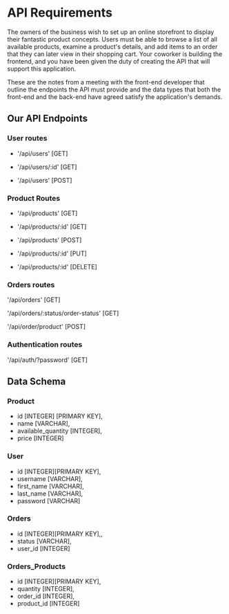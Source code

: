 # API Requirements

The owners of the business wish to set up an online storefront to display their fantastic product concepts. Users must be able to browse a list of all available products, examine a product's details, and add items to an order that they can later view in their shopping cart. Your coworker is building the frontend, and you have been given the duty of creating the API that will support this application.

These are the notes from a meeting with the front-end developer that outline the endpoints the API must provide and the data types that both the front-end and the back-end have agreed satisfy the application's demands.

## Our API Endpoints

### User routes

- '/api/users' [GET]

- '/api/users/:id' [GET]

- '/api/users' [POST]

### Product Routes

- '/api/products' [GET]

- '/api/products/:id' [GET]

- '/api/products' [POST]

- '/api/products/:id' [PUT]

- '/api/products/:id' [DELETE]

### Orders routes

'/api/orders' [GET]

'/api/orders/:status/order-status' [GET]

'/api/order/product' [POST]

### Authentication routes

'/api/auth/?password' [GET]

## Data Schema

### Product

- id [INTEGER] [PRIMARY KEY],
- name [VARCHAR],
- available_quantity [INTEGER],
- price [INTEGER]

### User

- id [INTEGER][PRIMARY KEY],
- username [VARCHAR],
- first_name [VARCHAR],
- last_name [VARCHAR],
- password [VARCHAR]

### Orders

- id [INTEGER][PRIMARY KEY],,
- status [VARCHAR],
- user_id [INTEGER]

### Orders_Products

- id [INTEGER][PRIMARY KEY],
- quantity [INTEGER],
- order_id [INTEGER],
- product_id [INTEGER]
